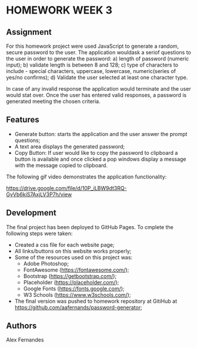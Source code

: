 # HOMEWORK WEEK 3 

## Assignment

For this homework project were used JavaScript to generate a random, secure password to the user. The application wouldask a seriof questions to the user in order to generate the password: 
a) length of password (numeric input);
b) validate length is between 8 and 128;
c) type of characters to include - special characters, uppercase, lowercase, numeric(series of yes/no confirms);
d) Validate the user selected at least one character type.

In case of any invalid response the application would terminate and the user would stat over. Once the user has entered valid responses, a password is generated meeting the chosen criteria.

## Features
* Generate button: starts the application and the user answer the prompt questions;
* A text area displays the generated password;
* Copy Button: If user would like to copy the password to clipboard a button is available and once clicked a pop windows display a message with the message copied to clipboard. 


The following gif video demonstrates the application functionality:

https://drive.google.com/file/d/10P_iLBW9dt3RQ-GyVb6kiS7AxjLV3P7h/view

## Development

The final project has been deployed to GitHub Pages. To cmplete the following steps were taken:
* Created a css file for each website page;
* All links/buttons on this website works properly;
* Some of the resources used on this project was:
    - Adobe Photoshop;
    - FontAwesome (https://fontawesome.com/);
    - Bootstrap (https://getbootstrap.com/);
    - Placeholder (https://placeholder.com/);
    - Google Fonts (https://fonts.google.com/);
    - W3 Schools (https://www.w3schools.com/);
* The final version was  pushed to homework repository at GitiHub at https://github.com/aafernands/password-generator;

## Authors
Alex Fernandes 
